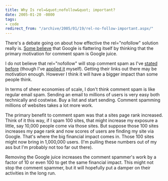 ```yaml
---
title: Why Is rel=&quot;nofollow&quot; important?
date: 2005-01-20 -0800
tags:
- code
redirect_from: "/archive/2005/01/19/rel-no-follow-important.aspx/"
---
```


There's a debate going on about how effective the rel="nofollow"
solution really is. [Some
believe](http://yexley.net/blogs/bob/archive/2005/01/19/1143.aspx) that
Google is flattering itself by thinking that the primary motivation for
comment spam is Google juice.

I do not believe that rel="nofollow" will stop comment spam as I've
[stated before](https://haacked.com/archive/2005/01/20/1939.aspx) (though
I've [applied it](https://haacked.com/archive/2005/01/19/1933.aspx)
myself). Getting their links out there may be motivation enough. However
I think it will have a bigger impact than some people think.

In terms of sheer economies of scale, I don't think comment spam is like
regular email spam. Sending an email to millions of users is very easy
both technically and costwise. Buy a list and start sending. Comment
spamming millions of websites takes a lot more work.

The primary benefit to comment spam was that a sites page rank
increased. Think of it this way, if I spam 100 sites, that might
increase my exposure a little, say 10,000 people come via those sites.
But suppose those 100 sites increases my page rank and now scores of
users are finding my site via Google. That's where the big financial
impact comes in. Those 100 sites might now bring in 1,000,000 users.
(I'm pulling these numbers out of my ass but I'm probably not too far
out there).

Removing the Google juice increases the comment spammer's work by a
factor of 10 or even 100 to get the same financial impact. This might
not stop the comment spammer, but it will hopefully put a damper on
their activities in the long run.

